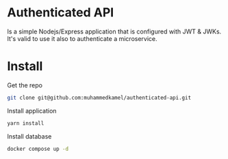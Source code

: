 # Authenticated API

Is a simple Nodejs/Express application that is configured with JWT & JWKs.
It's valid to use it also to authenticate a microservice.

# Install

Get the repo

```sh
git clone git@github.com:muhammedkamel/authenticated-api.git
```

Install application

```sh
yarn install
```

Install database

```sh
docker compose up -d
```